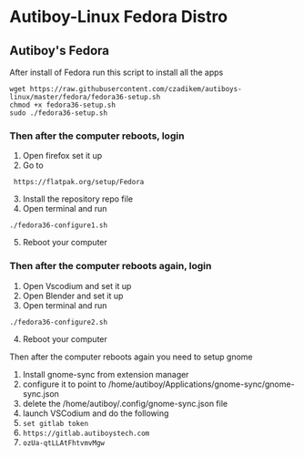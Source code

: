 # Autiboy-Linux Fedora Distro

## Autiboy's Fedora
After install of Fedora run this script to install all the apps
```
wget https://raw.githubusercontent.com/czadikem/autiboys-linux/master/fedora/fedora36-setup.sh
chmod +x fedora36-setup.sh
sudo ./fedora36-setup.sh
```

### Then after the computer reboots, login
1. Open firefox set it up
2. Go to

``` https://flatpak.org/setup/Fedora```

3. Install the repository repo file
4. Open terminal and run

```./fedora36-configure1.sh```

5. Reboot your computer

### Then after the computer reboots again, login
1. Open Vscodium and set it up
2. Open Blender and set it up
3. Open terminal and run

```./fedora36-configure2.sh```

4. Reboot your computer

Then after the computer reboots again you need to setup gnome
1. Install gnome-sync from extension manager
2. configure it to point to /home/autiboy/Applications/gnome-sync/gnome-sync.json
3. delete the /home/autiboy/.config/gnome-sync.json file
4. launch VSCodium and do the following
1. ```set gitlab token```
2. ```https://gitlab.autiboystech.com```
3. ```ozUa-qtLLAtFhtvmvMgw```
